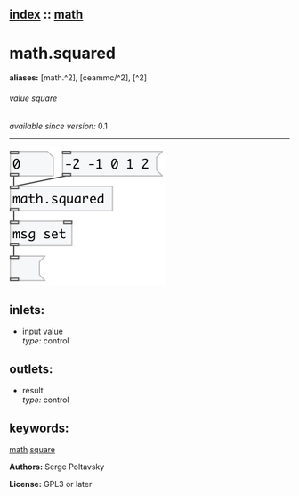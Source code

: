 [index](index.html) :: [math](category_math.html)
---

# math.squared
**aliases:** [math.^2], [ceammc/^2], [^2]


###### value square

*available since version:* 0.1

---




[![example](../examples/img/math.squared.jpg)](../examples/pd/math.squared.pd)









## inlets:

* input value<br>
_type:_ control



## outlets:

* result<br>
_type:_ control



## keywords:

[math](keywords/math.html)
[square](keywords/square.html)






**Authors:** Serge Poltavsky




**License:** GPL3 or later





